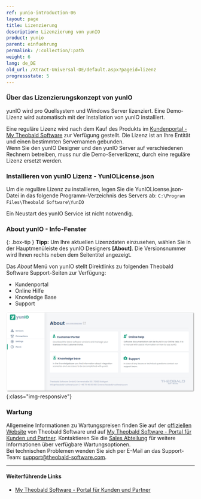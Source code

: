 ```yaml
---
ref: yunio-introduction-06
layout: page
title: Lizenzierung
description: Lizenzierung von yunIO
product: yunio
parent: einfuehrung
permalink: /:collection/:path
weight: 6
lang: de_DE
old_url: /Xtract-Universal-DE/default.aspx?pageid=lizenz
progressstate: 5
---
```


### Über das Lizenzierungskonzept von yunIO
yunIO wird pro Quellsystem und Windows Server lizenziert. Eine Demo-Lizenz wird automatisch mit der Installation von yunIO installiert. 

Eine reguläre Lizenz wird nach dem Kauf des Produkts im [Kundenportal - My Theobald Software](https://my.theobald-software.com/) zur Verfügung gestellt. 
Die Lizenz ist an Ihre Entität und einen bestimmten Servernamen gebunden.<br>
Wenn Sie den yunIO Designer und den yunIO Server auf verschiedenen Rechnern betreiben, muss nur die Demo-Serverlizenz, durch eine reguläre Lizenz ersetzt werden.
 
### Installieren von yunIO Lizenz - YunIOLicense.json
Um die reguläre Lizenz zu installieren, legen Sie die YunIOLicense.json-Datei in das folgende Programm-Verzeichnis des Servers ab:
`C:\Program Files\Theobald Software\YunIO` <br>

Ein Neustart des yunIO Service ist nicht notwendig.

### About yunIO - Info-Fenster

{: .box-tip }
**Tipp:** Um Ihre aktuellen Lizenzdaten einzusehen, wählen Sie in der Hauptmenüleiste des yunIO Designers **[About]**.
Die Versionsnummer wird Ihnen rechts neben dem Seitentitel angezeigt.<br>

Das *About* Menü von yunIO stellt Direktlinks zu folgenden Theobald Software Support-Seiten zur Verfügung:
- Kundenportal
- Online Hilfe
- Knowledge Base
- Support

![Demo_License](/img/content/yunio/About.png){:class="img-responsive"}


### Wartung
Allgemeine Informationen zu Wartungspreisen finden Sie auf der [offiziellen Website](https://www.theobald-software.com/en/xtract-for-alteryx/xtract-for-alteryx-pricing-order) von Theobald Software und auf [My Theobald Software - Portal für Kunden und Partner](https://my.theobald-software.com/). Kontaktieren Sie die [Sales Abteilung](mailto:sales@theobald-software.com) für weitere Informationen über verfügbare Wartungsoptionen.<br>
Bei technischen Problemen wenden Sie sich  per E-Mail an das Support-Team: [support@theobald-software.com](mailto:support@theobald-software.com).


****
#### Weiterführende Links
- [My Theobald Software - Portal für Kunden und Partner](https://my.theobald-software.com/)
